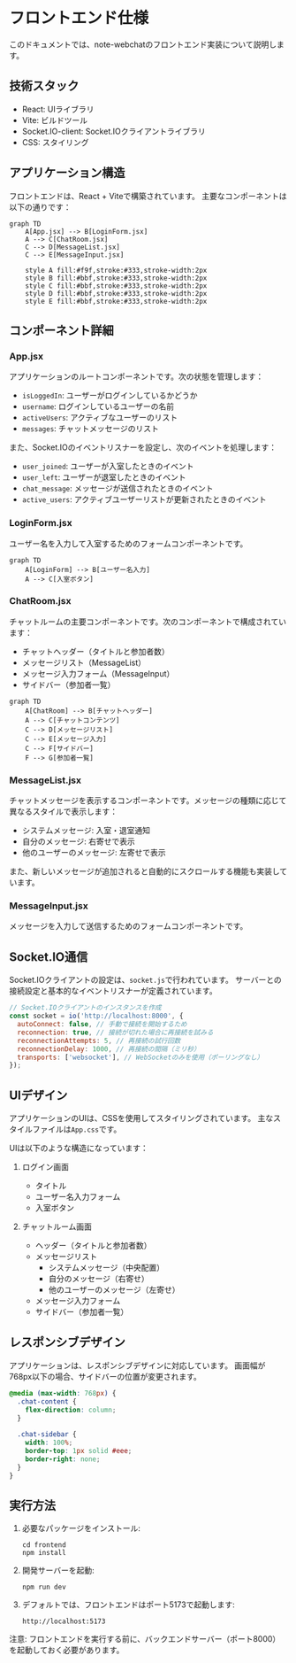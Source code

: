 # フロントエンド仕様

このドキュメントでは、note-webchatのフロントエンド実装について説明します。

## 技術スタック

- React: UIライブラリ
- Vite: ビルドツール
- Socket.IO-client: Socket.IOクライアントライブラリ
- CSS: スタイリング

## アプリケーション構造

フロントエンドは、React + Viteで構築されています。
主要なコンポーネントは以下の通りです：

```mermaid
graph TD
    A[App.jsx] --> B[LoginForm.jsx]
    A --> C[ChatRoom.jsx]
    C --> D[MessageList.jsx]
    C --> E[MessageInput.jsx]
    
    style A fill:#f9f,stroke:#333,stroke-width:2px
    style B fill:#bbf,stroke:#333,stroke-width:2px
    style C fill:#bbf,stroke:#333,stroke-width:2px
    style D fill:#bbf,stroke:#333,stroke-width:2px
    style E fill:#bbf,stroke:#333,stroke-width:2px
```

## コンポーネント詳細

### App.jsx

アプリケーションのルートコンポーネントです。次の状態を管理します：

- `isLoggedIn`: ユーザーがログインしているかどうか
- `username`: ログインしているユーザーの名前
- `activeUsers`: アクティブなユーザーのリスト
- `messages`: チャットメッセージのリスト

また、Socket.IOのイベントリスナーを設定し、次のイベントを処理します：

- `user_joined`: ユーザーが入室したときのイベント
- `user_left`: ユーザーが退室したときのイベント
- `chat_message`: メッセージが送信されたときのイベント
- `active_users`: アクティブユーザーリストが更新されたときのイベント

### LoginForm.jsx

ユーザー名を入力して入室するためのフォームコンポーネントです。

```mermaid
graph TD
    A[LoginForm] --> B[ユーザー名入力]
    A --> C[入室ボタン]
```

### ChatRoom.jsx

チャットルームの主要コンポーネントです。次のコンポーネントで構成されています：

- チャットヘッダー（タイトルと参加者数）
- メッセージリスト（MessageList）
- メッセージ入力フォーム（MessageInput）
- サイドバー（参加者一覧）

```mermaid
graph TD
    A[ChatRoom] --> B[チャットヘッダー]
    A --> C[チャットコンテンツ]
    C --> D[メッセージリスト]
    C --> E[メッセージ入力]
    C --> F[サイドバー]
    F --> G[参加者一覧]
```

### MessageList.jsx

チャットメッセージを表示するコンポーネントです。メッセージの種類に応じて異なるスタイルで表示します：

- システムメッセージ: 入室・退室通知
- 自分のメッセージ: 右寄せで表示
- 他のユーザーのメッセージ: 左寄せで表示

また、新しいメッセージが追加されると自動的にスクロールする機能も実装しています。

### MessageInput.jsx

メッセージを入力して送信するためのフォームコンポーネントです。

## Socket.IO通信

Socket.IOクライアントの設定は、`socket.js`で行われています。
サーバーとの接続設定と基本的なイベントリスナーが定義されています。

```javascript
// Socket.IOクライアントのインスタンスを作成
const socket = io('http://localhost:8000', {
  autoConnect: false, // 手動で接続を開始するため
  reconnection: true, // 接続が切れた場合に再接続を試みる
  reconnectionAttempts: 5, // 再接続の試行回数
  reconnectionDelay: 1000, // 再接続の間隔（ミリ秒）
  transports: ['websocket'], // WebSocketのみを使用（ポーリングなし）
});
```

## UIデザイン

アプリケーションのUIは、CSSを使用してスタイリングされています。
主なスタイルファイルは`App.css`です。

UIは以下のような構造になっています：

1. ログイン画面
   - タイトル
   - ユーザー名入力フォーム
   - 入室ボタン

2. チャットルーム画面
   - ヘッダー（タイトルと参加者数）
   - メッセージリスト
     - システムメッセージ（中央配置）
     - 自分のメッセージ（右寄せ）
     - 他のユーザーのメッセージ（左寄せ）
   - メッセージ入力フォーム
   - サイドバー（参加者一覧）

## レスポンシブデザイン

アプリケーションは、レスポンシブデザインに対応しています。
画面幅が768px以下の場合、サイドバーの位置が変更されます。

```css
@media (max-width: 768px) {
  .chat-content {
    flex-direction: column;
  }
  
  .chat-sidebar {
    width: 100%;
    border-top: 1px solid #eee;
    border-right: none;
  }
}
```

## 実行方法

1. 必要なパッケージをインストール:
   ```
   cd frontend
   npm install
   ```

2. 開発サーバーを起動:
   ```
   npm run dev
   ```

3. デフォルトでは、フロントエンドはポート5173で起動します:
   ```
   http://localhost:5173
   ```

注意: フロントエンドを実行する前に、バックエンドサーバー（ポート8000）を起動しておく必要があります。
